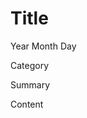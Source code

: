 <h1 id="title">Title</h1>

<p id="time">
  <time datetime="YYYY-MM-DD">Year Month Day</time>
</p>

<p id="category">Category</p>

<p id="summary">
  Summary
</p>

Content
